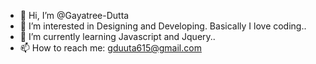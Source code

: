 - 👋 Hi, I’m @Gayatree-Dutta
- 👀 I’m interested in Designing and Developing. Basically I love coding..
- 🌱 I’m currently learning Javascript and Jquery.. 
- 📫 How to reach me: gduuta615@gmail.com 

<!---
Gayatree-Dutta/Gayatree-Dutta is a ✨ special ✨ repository because its `README.md` (this file) appears on your GitHub profile.
You can click the Preview link to take a look at your changes.
--->
